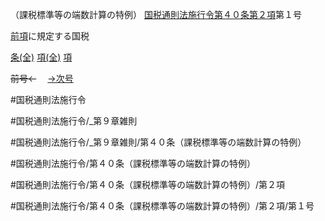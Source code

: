 （課税標準等の端数計算の特例）
[国税通則法施行令第４０条第２項](国税通則法施行＿令＿第４０条第２項)第１号

[前項](国税通則法施行＿令＿第４０条第１項)に規定する国税

[条(全)](国税通則法施行＿令＿第４０条_.md)    [項(全)](国税通則法施行＿令＿第４０条第２項_.md)    [項](国税通則法施行＿令＿第４０条第２項.md)

~~前号←~~　  [→次号](国税通則法施行＿令＿第４０条第２項第２号.md)

#国税通則法施行令

#国税通則法施行令/_第９章雑則

#国税通則法施行令/_第９章雑則/第４０条（課税標準等の端数計算の特例）

#国税通則法施行令/第４０条（課税標準等の端数計算の特例）

#国税通則法施行令/第４０条（課税標準等の端数計算の特例）/第２項

#国税通則法施行令/第４０条（課税標準等の端数計算の特例）/第２項/第１号


